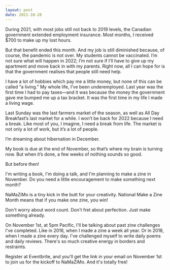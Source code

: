 ```yaml
---
layout: post
date: 2021-10-28
---
```


During 2021, with most jobs still not back to 2019 levels, the Canadian government extended employment insurance. Most months, I received $700 to make up my lost hours.

But that benefit ended this month. And my job is still diminished because, of course, the pandemic is not over. My students cannot be vaccinated. I’m not sure what will happen in 2022; I’m not sure if I’ll have to give up my apartment and move back in with my parents. Right now, all I can hope for is that the government realises that people still need help.

I have a lot of hobbies which pay me a little money, but none of this can be called “a living.” My whole life, I’ve been underemployed. Last year was the first time I had to pay taxes—and it was because the money the government gave me bumped me up a tax bracket. It was the first time in my life I made a living wage.

Last Sunday was the last farmers market of the season, as well as All Day Breakfast’s last market for a while. I won’t be back for 2022 because I need a break. Like most of you, I imagine, I need a break from life. The market is not only a lot of work, but it’s a lot of people.

I’m dreaming about hibernation in December.

My book is due at the end of November, so that’s where my brain is turning now. But when it’s done, a few weeks of nothing sounds so good.

But before then!

I'm writing a book, I'm doing a talk, and I'm planning to make a zine in November. Do you need a little encouragement to make something next month?

NaMaZiMo is a tiny kick in the butt for your creativity. National Make a Zine Month means that if you make one zine, you win!

Don't worry about word count. Don't fret about perfection. Just make something already.

On November 1st, at 5pm Pacific, I'll be talking about past zine challenges I've completed. Like in 2016, when I made a zine a week all year. Or in 2018, when I made a zine every day. I've challenged myself to write daily poems and daily reviews. There's so much creative energy in borders and restraints.

Register at Eventbrite, and you'll get the link in your email on November 1st to join us for the kickoff to NaMaZiMo. And it's totally free!
